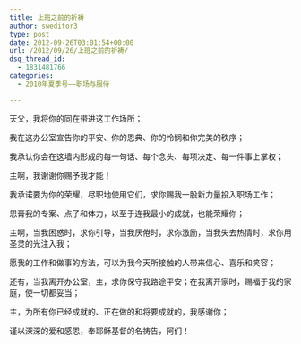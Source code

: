 ```yaml
---
title: 上班之前的祈祷
author: sweditor3
type: post
date: 2012-09-26T03:01:54+00:00
url: /2012/09/26/上班之前的祈祷/
dsq_thread_id:
  - 1831481766
categories:
  - 2010年夏季号——职场与服侍

---
```

天父，我将你的同在带进这工作场所；
  
我在这办公室宣告你的平安、你的恩典、你的怜悯和你完美的秩序；
  
我承认你会在这墙内形成的每一句话、每个念头、每项决定、每一件事上掌权；
  
主啊，我谢谢你赐予我才能！
  
我承诺要为你的荣耀，尽职地使用它们，求你赐我一股新力量投入职场工作；
  
恩膏我的专案、点子和体力，以至于连我最小的成就，也能荣耀你；
  
主啊，当我困惑时，求你引导，当我厌倦时，求你激励，当我失去热情时，求你用圣灵的光注入我；
  
愿我的工作和做事的方法，可以为我今天所接触的人带来信心、喜乐和笑容；
  
还有，当我离开办公室，主，求你保守我路途平安；在我离开家时，赐福于我的家庭，使一切都妥当；
  
主，为所有你已经成就的、正在做的和将要成就的，我感谢你；
  
谨以深深的爱和感恩，奉耶稣基督的名祷告，阿们！